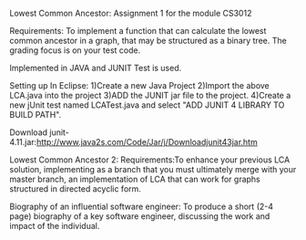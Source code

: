 Lowest Common Ancestor: Assignment 1 for the module CS3012

Requirements: To implement a function that can calculate the lowest common ancestor in a graph, that may be structured as a binary tree. The grading focus is on your test code.

Implemented in JAVA and JUNIT Test is used.

Setting up
In Eclipse:
1)Create a new Java Project
2)Import the above LCA.java into the project
3)ADD the JUNIT jar file to the project.
4)Create a new jUnit test named LCATest.java and select "ADD JUNIT 4 LIBRARY TO BUILD PATH".

 Download junit-4.11.jar:http://www.java2s.com/Code/Jar/j/Downloadjunit43jar.htm
 
 Lowest Common Ancestor 2:
 Requirements:To enhance your previous LCA solution, implementing as a branch that you must ultimately merge with your master branch, 
 an implementation of LCA that can work for graphs structured in directed acyclic form.
 
 Biography of an influential software engineer:
 To produce a short (2-4 page) biography of a key software engineer, discussing the work and impact of the individual.
